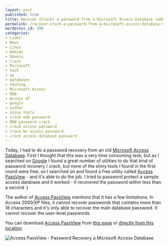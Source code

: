 ```yaml
---
layout: post
published: true
title: Recover (Crack) a password from a Microsoft Access Database (mdb)
permalink: /recover-crack-a-password-from-a-microsoft-access-database-mdb/
wordpress_id: 290
categories:
- Links
- News
- Linux
- Debian
- Ubuntu
- Crack
- Microsoft
- hack
- xp
- databases
- hacking
- Microsoft Access
- MDB
- Access 97
- google
- author
- shiny tools
- crack mdb password
- MDB password crack
- crack access password
- crack ms access password
- crack access database password
---
```





Today, I had to do a password recovery from an old <a href="http://en.wikipedia.org/wiki/Microsoft_access">Microsoft Access Database</a>. First I thought that this was a very time consuming task, but as I searched on <a href="http://www.google.lu/">Google</a> I found a great number of utilities to do that kind of password recovery / crack, but none of the shiny tools I found in the first round were free, so I searched on and found a free utility called <a href="http://www.nirsoft.net/utils/accesspv.html">Access PassView</a> - and it's able to do the job. I tried to password protect a sample access database and it worked - it recovered the password within less than a second :)

The author of <a href="http://www.nirsoft.net/utils/accesspv.html">Access PassView</a> mentions that it has a few limitations; In Access 2000/XP files, it cannot recover passwords that contains more than 18 characters and it's only able to recover the main database password. It cannot recover the user-level passwords.

You can download <a href="http://www.nirsoft.net/utils/accesspv.html">Access PassView</a> from <a href="http://www.nirsoft.net/utils/accesspv.html">this page</a> or <a href="http://www.nirsoft.net/utils/accesspv.zip">directly from this location</a>.

<img id="image289" src="http://lh5.ggpht.com/-fXQBuR_i7Mc/UVl9Z-Zs9RI/AAAAAAAAFkQ/nGRZvIaVi-U/accesspv.png" alt="Access PassView - Password Recovery a Microsoft Access Database" />


